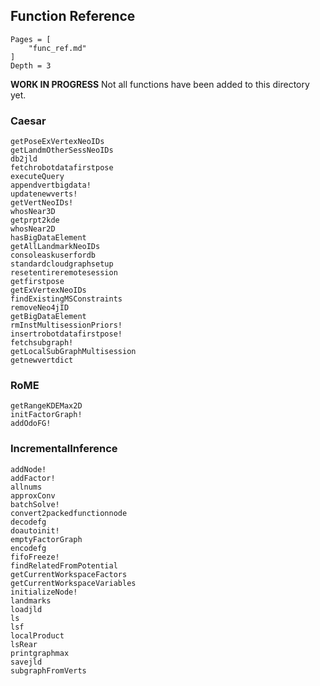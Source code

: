 ## Function Reference

```@contents
Pages = [
    "func_ref.md"
]
Depth = 3
```

**WORK IN PROGRESS**  Not all functions have been added to this directory yet.

### Caesar
```@docs
getPoseExVertexNeoIDs
getLandmOtherSessNeoIDs
db2jld
fetchrobotdatafirstpose
executeQuery
appendvertbigdata!
updatenewverts!
getVertNeoIDs!
whosNear3D
getprpt2kde
whosNear2D
hasBigDataElement
getAllLandmarkNeoIDs
consoleaskuserfordb
standardcloudgraphsetup
resetentireremotesession
getfirstpose
getExVertexNeoIDs
findExistingMSConstraints
removeNeo4jID
getBigDataElement
rmInstMultisessionPriors!
insertrobotdatafirstpose!
fetchsubgraph!
getLocalSubGraphMultisession
getnewvertdict
```

### RoME

```@docs
getRangeKDEMax2D
initFactorGraph!
addOdoFG!
```

### IncrementalInference
```@docs
addNode!
addFactor!
allnums
approxConv
batchSolve!
convert2packedfunctionnode
decodefg
doautoinit!
emptyFactorGraph
encodefg
fifoFreeze!
findRelatedFromPotential
getCurrentWorkspaceFactors
getCurrentWorkspaceVariables
initializeNode!
landmarks
loadjld
ls
lsf
localProduct
lsRear
printgraphmax
savejld
subgraphFromVerts
```
